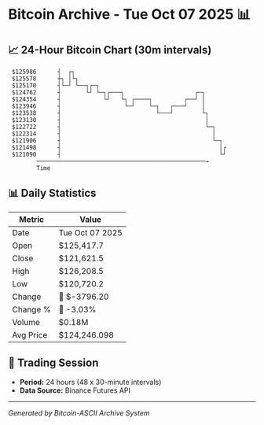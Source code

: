 # Bitcoin Archive - Tue Oct 07 2025 📊

## 📈 24-Hour Bitcoin Chart (30m intervals)

```
 $125986      ┤  ┌┐                                            
 $125578      ┼┐ │└┐                                           
 $125170      ┤└─┘ └──┐┌─┐                                     
 $124762      ┤       └┘ └─┐┌───┐                    ┌─┐       
 $124354      ┤            └┘   └┐ ┌────┐         ┌──┘ │       
 $123946      ┤                  └─┘    └─┐   ┌───┘    │       
 $123538      ┤                           └───┘        └┐      
 $123130      ┤                                         │      
 $122722      ┤                                         └─┐    
 $122314      ┤                                           │    
 $121906      ┤                                           └─┐  
 $121498      ┤                                             │┌ 
 $121090      ┤                                             └┘ 
        ────────────────────────────────────────────────→
        Time
```

## 📊 Daily Statistics

| Metric | Value |
|--------|-------|
| Date | Tue Oct 07 2025 |
| Open | $125,417.7 |
| Close | $121,621.5 |
| High | $126,208.5 |
| Low | $120,720.2 |
| Change | 🔴 $-3796.20 |
| Change % | 🔴 -3.03% |
| Volume | $0.18M |
| Avg Price | $124,246.098 |

## 📅 Trading Session

- **Period:** 24 hours (48 x 30-minute intervals)
- **Data Source:** Binance Futures API

---
*Generated by Bitcoin-ASCII Archive System*
